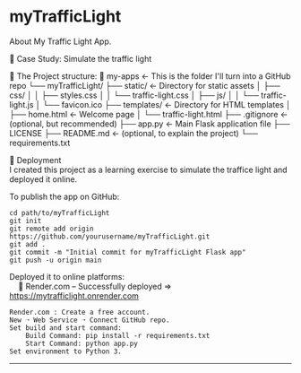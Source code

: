 # myTrafficLight
About My Traffic Light App.

🧠 Case Study: Simulate the traffic light<br/>

🧩 The Project structure:
    📁 my-apps                              ← This is the folder I'll turn into a GitHub repo
        └── myTrafficLight/
            ├── static/                     ← Directory for static assets
            │   ├── css/
            │   │   ├── styles.css
            │   │   └── traffic-light.css
            │   ├── js/
            │   │   └── traffic-light.js
            │   └── favicon.ico
            ├── templates/                  ← Directory for HTML templates
            │   ├── home.html               ← Welcome page
            │   └── traffic-light.html
            ├── .gitignore                  ← (optional, but recommended)
            ├── app.py                      ← Main Flask application file
            ├── LICENSE
            ├── README.md                   ← (optional, to explain the project)
            └── requirements.txt

🚀 Deployment<br/>
I created this project as a learning exercise to simulate the traffice light and deployed it online.<br/>

To publish the app on GitHub:

    cd path/to/myTrafficLight
    git init
    git remote add origin https://github.com/yourusername/myTrafficLight.git
    git add .
    git commit -m "Initial commit for myTrafficLight Flask app"
    git push -u origin main

Deployed it to online platforms:<br/>
&nbsp;&nbsp;&nbsp;&nbsp;🔹 Render.com – Successfully deployed ⇒ https://mytrafficlight.onrender.com<br/>

    Render.com : Create a free account.
    New ➝ Web Service ➝ Connect GitHub repo.
    Set build and start command:
        Build Command: pip install -r requirements.txt
        Start Command: python app.py
    Set environment to Python 3.

<hr>
